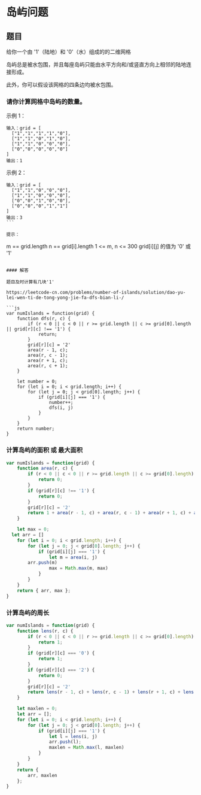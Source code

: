 # 岛屿问题

## 题目
给你一个由 '1'（陆地）和 '0'（水）组成的的二维网格

岛屿总是被水包围，并且每座岛屿只能由水平方向和/或竖直方向上相邻的陆地连接形成。

此外，你可以假设该网格的四条边均被水包围。

### 请你计算网格中岛屿的数量。

示例 1：
```
输入：grid = [
  ["1","1","1","1","0"],
  ["1","1","0","1","0"],
  ["1","1","0","0","0"],
  ["0","0","0","0","0"]
]
输出：1
```
示例 2：
```
输入：grid = [
  ["1","1","0","0","0"],
  ["1","1","0","0","0"],
  ["0","0","1","0","0"],
  ["0","0","0","1","1"]
]
输出：3
``` 

提示：
```
m == grid.length
n == grid[i].length
1 <= m, n <= 300
grid[i][j] 的值为 '0' 或 '1'
```

#### 解答

题目及时计算有几块'1'

https://leetcode-cn.com/problems/number-of-islands/solution/dao-yu-lei-wen-ti-de-tong-yong-jie-fa-dfs-bian-li-/

```js
var numIslands = function(grid) {
	function dfs(r, c) {
		if (r < 0 || c < 0 || r >= grid.length || c >= grid[0].length || grid[r][c] !== '1') {
			return;
		}
		grid[r][c] = '2'
		area(r - 1, c);
		area(r, c - 1);
		area(r + 1, c);
		area(r, c + 1);
	}

	let number = 0;
	for (let i = 0; i < grid.length; i++) {
		for (let j = 0; j < grid[0].length; j++) {
			if (grid[i][j] === '1') {
				number++;
				dfs(i, j)
			}
		}
	}
	return number;
}
```

### 计算岛屿的面积 或 最大面积
```js
var numIslands = function(grid) {
	function area(r, c) {
		if (r < 0 || c < 0 || r >= grid.length || c >= grid[0].length) {
			return 0;
		}
		if (grid[r][c] !== '1') {
			return 0;
		}
		grid[r][c] = '2'
		return 1 + area(r - 1, c) + area(r, c - 1) + area(r + 1, c) + area(r, c + 1)
	}

	let max = 0;
  let arr = []
	for (let i = 0; i < grid.length; i++) {
		for (let j = 0; j < grid[0].length; j++) {
			if (grid[i][j] === '1') {
				let m = area(i, j)
        arr.push(m)
				max = Math.max(m, max)
			}
		}
	}
	return { arr, max };
}
```

### 计算岛屿的周长 
```js
var numIslands = function(grid) {
	function lens(r, c) {
		if (r < 0 || c < 0 || r >= grid.length || c >= grid[0].length) {
			return 1;
		}
		if (grid[r][c] === '0') {
			return 1;
		}
		if (grid[r][c] === '2') {
			return 0;
		}
		grid[r][c] = '2'
		return lens(r - 1, c) + lens(r, c - 1) + lens(r + 1, c) + lens(r, c + 1)
	}

	let maxlen = 0;
	let arr = [];
	for (let i = 0; i < grid.length; i++) {
		for (let j = 0; j < grid[0].length; j++) {
			if (grid[i][j] === '1') {
				let l = lens(i, j)
				arr.push(l);
				maxlen = Math.max(l, maxlen)
			}
		}
	}
	return {
		arr, maxlen
	};
}
```